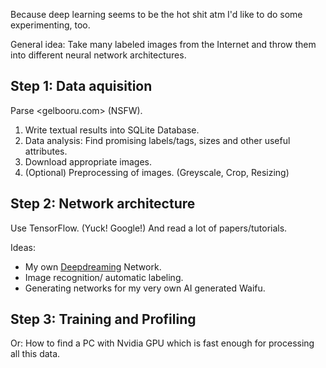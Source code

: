 Because deep learning seems to be the hot shit atm I'd like to do some experimenting, too.

General idea: Take many labeled images from the Internet and throw them into different neural network architectures.

Step 1: Data aquisition
--------------
Parse <gelbooru.com> (NSFW).
1. Write textual results into SQLite Database.
2. Data analysis: Find promising labels/tags, sizes and other useful attributes.
3. Download appropriate images.
4. (Optional) Preprocessing of images. (Greyscale, Crop, Resizing)

Step 2: Network architecture
--------------
Use TensorFlow. (Yuck! Google!)
And read a lot of papers/tutorials.

Ideas: 
* My own [Deepdreaming](en.wikipedia.org/wiki/Deepdreaming) Network.
* Image recognition/ automatic labeling.
* Generating networks for my very own AI generated Waifu.

Step 3: Training and Profiling
--------------
Or: How to find a PC with Nvidia GPU which is fast enough for processing all this data.